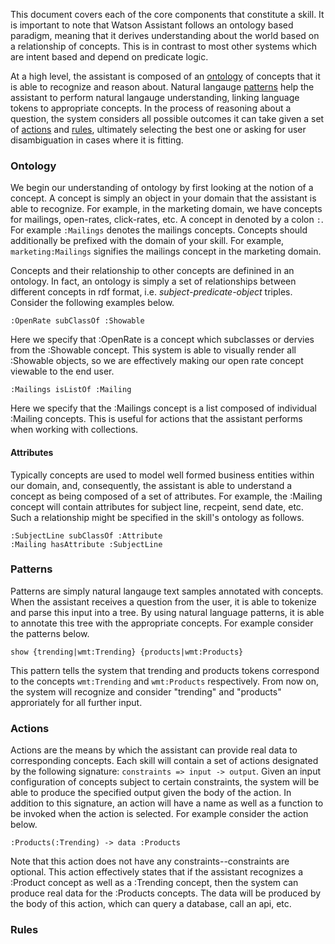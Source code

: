 This document covers each of the core components that constitute a skill. It is important to note that Watson Assistant follows an ontology based paradigm, meaning that it derives understanding about the world based on a relationship of concepts. This is in contrast to most other systems which are intent based and depend on predicate logic.

At a high level, the assistant is composed of an [ontology](#ontology) of concepts that it is able to recognize and reason about. Natural langauge [patterns](#patterns) help the assistant to perform natural langauge understanding, linking language tokens to appropriate concepts. In the process of reasoning about a question, the system considers all possible outcomes it can take given a set of [actions](#actions) and [rules](#rules), ultimately selecting the best one or asking for user disambiguation in cases where it is fitting.

### Ontology

We begin our understanding of ontology by first looking at the notion of a concept. A concept is simply an object in your domain that the assistant is able to recognize. For example, in the marketing domain, we have concepts for mailings, open-rates, click-rates, etc. A concept in denoted by a colon `:`. For example `:Mailings` denotes the mailings concepts. Concepts should additionally be prefixed with the domain of your skill. For example, `marketing:Mailings` signifies the mailings concept in the marketing domain. 

Concepts and their relationship to other concepts are definined in an ontology. In fact, an ontology is simply a set of relationships between different concepts in rdf format, i.e. *subject-predicate-object* triples. Consider the following examples below. 

```
:OpenRate subClassOf :Showable
```

Here we specify that :OpenRate is a concept which subclasses or dervies from the :Showable concept. This system is able to visually render all :Showable objects, so we are effectively making our open rate concept viewable to the end user.


```
:Mailings isListOf :Mailing
```

Here we specify that the :Mailings concept is a list composed of individual :Mailing concepts. This is useful for actions that the assistant performs when working with collections.

#### Attributes

Typically concepts are used to model well formed business entities within our domain, and, consequently, the assistant is able to understand a concept as being composed of a set of attributes. For example, the :Mailing concept will contain attributes for subject line, recpeint, send date, etc. Such a relationship might be specified in the skill's ontology as follows.

```
:SubjectLine subClassOf :Attribute
:Mailing hasAttribute :SubjectLine
```


### Patterns

Patterns are simply natural langauge text samples annotated with concepts. When the assistant receives a question from the user, it is able to tokenize and parse this input into a tree. By using natural language patterns, it is able to annotate this tree with the appropriate concepts. For example consider the patterns below.

```
show {trending|wmt:Trending} {products|wmt:Products}
```

This pattern tells the system that trending and products tokens correspond to the concepts `wmt:Trending` and `wmt:Products` respectively. From now on, the system will recognize and consider "trending" and "products" approriately for all further input.


### Actions

Actions are the means by which the assistant can provide real data to corresponding concepts. Each skill will contain a set of actions designated by the following signature: `constraints => input -> output`. Given an input configuration of concepts subject to certain constraints, the system will be able to produce the specified output given the body of the action. In addition to this signature, an action will have a name as well as a function to be invoked when the action is selected. For example consider the action below. 

```
:Products(:Trending) -> data :Products
```

Note that this action does not have any constraints--constraints are optional. This action effectively states that if the assistant recognizes a :Product concept as well as a :Trending concept, then the system can produce real data for the :Products concepts. The data will be produced by the body of this action, which can query a database, call an api, etc.

### Rules
